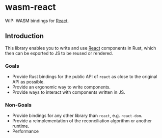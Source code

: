 # wasm-react

WIP: WASM bindings for [React].

## Introduction

This library enables you to write and use [React] components in Rust, which then
can be exported to JS to be reused or rendered.

### Goals

- Provide Rust bindings for the public API of `react` as close to the original
  API as possible.
- Provide an ergonomic way to write components.
- Provide ways to interact with components written in JS.

### Non-Goals

- Provide bindings for any other library than `react`, e.g. `react-dom`.
- Provide a reimplementation of the reconciliation algorithm or another runtime.
- Performance

[React]: https://reactjs.org/
